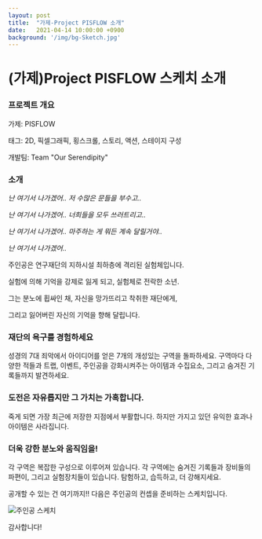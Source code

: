 ```yaml
---
layout: post
title:  "가제-Project PISFLOW 소개"
date:   2021-04-14 10:00:00 +0900
background: '/img/bg-Sketch.jpg'
---
```


# (가제)Project PISFLOW 스케치 소개

### 프로젝트 개요

가제: PISFLOW

태그: 2D, 픽셀그래픽, 횡스크롤, 스토리, 액션, 스테이지 구성

개발팀:  Team "Our Serendipity"

### 소개

*난 여기서 나가겠어.. 저 수많은 문들을 부수고..* 

*난 여기서 나가겠어.. 너희들을 모두 쓰러트리고..* 

*난 여기서 나가겠어.. 마주하는 게 뭐든 계속 달릴거야..* 

*난 여기서 나가겠어..* 

주인공은 연구재단의 지하시설 최하층에 격리된 실험체입니다. 

실험에 의해 기억을 강제로 잃게 되고, 실험체로 전락한 소년.

그는 분노에 휩싸인 채, 자신을 망가뜨리고 착취한 재단에게, 

그리고 잃어버린 자신의 기억을 향해 달립니다.  

### 재단의 욕구를 경험하세요

성경의 7대 죄악에서 아이디어를 얻은 7개의 개성있는 구역을 돌파하세요. 구역마다 다양한 적들과 트랩, 이벤트, 주인공을 강화시켜주는 아이템과 수집요소, 그리고 숨겨진 기록들까지 발견하세요.  

### 도전은 자유롭지만 그 가치는 가혹합니다.

죽게 되면 가장 최근에 저장한 지점에서 부활합니다. 하지만 가지고 있던 유익한 효과나 아이템은 사라집니다. 

### 더욱 강한 분노와 움직임을!

각 구역은 복잡한 구성으로 이루어져 있습니다. 각 구역에는 숨겨진 기록들과 장비들의 파편이, 그리고 실험장치들이 있습니다. 탐험하고, 습득하고, 더 강해지세요. 

공개할 수 있는 건 여기까지!! 다음은 주인공의 컨셉을 준비하는 스케치입니다. 

![주인공 스케치](https://github.com/KimJinWoong0802/blog/blob/main/img/bg-Sketch.jpg?raw=true)

감사합니다!